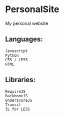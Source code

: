 # PersonalSite
My personal website

## Languages:
```
Javascript
Python
CSS / LESS
HTML
```

## Libraries:
```
RequireJS
BackboneJS
UnderscoreJS
Transit
3L for LESS
```
